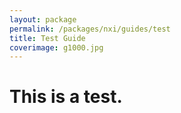 ```yaml
---
layout: package
permalink: /packages/nxi/guides/test
title: Test Guide
coverimage: g1000.jpg
---
```


# This is a test.